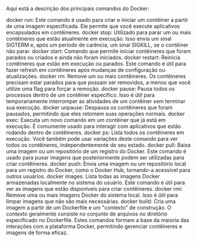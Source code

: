 Aqui está a descrição dos principais comandos do Docker:

docker run: Este comando é usado para criar e iniciar um contêiner a partir de uma imagem especificada. Ele permite que você execute aplicativos encapsulados em contêineres.
docker stop: Utilizado para parar um ou mais contêineres que estão atualmente em execução. Isso envia um sinal SIGTERM e, após um período de carência, um sinal SIGKILL, se o contêiner não parar.
docker start: Comando que permite iniciar contêineres que foram parados ou criados e ainda não foram iniciados.
docker restart: Reinicia contêineres que estão em execução ou parados. Este comando é útil para fazer refresh em contêineres após mudanças de configuração ou atualizações.
docker rm: Remove um ou mais contêineres. Os contêineres precisam estar parados para que possam ser removidos, a menos que você utilize uma flag para forçar a remoção.
docker pause: Pausa todos os processos dentro de um contêiner específico. Isso é útil para temporariamente interromper as atividades de um contêiner sem terminar sua execução.
docker unpause: Despausa os contêineres que foram pausados, permitindo que eles retomem suas operações normais.
docker exec: Executa um novo comando em um contêiner que já está em execução. É comumente usado para interagir com aplicativos que estão rodando dentro de contêineres.
docker ps: Lista todos os contêineres em execução. Você também pode usar variações deste comando para ver todos os contêineres, independentemente de seu estado.
docker pull: Baixa uma imagem ou um repositório de um registro do Docker. Este comando é usado para puxar imagens que posteriormente podem ser utilizadas para criar contêineres.
docker push: Envia uma imagem ou um repositório local para um registro do Docker, como o Docker Hub, tornando-a acessível para outros usuários.
docker images: Lista todas as imagens Docker armazenadas localmente no sistema do usuário. Este comando é útil para ver as imagens que estão disponíveis para criar contêineres.
docker rmi: Remove uma ou mais imagens Docker do sistema local. Isso é útil para limpar imagens que não são mais necessárias.
docker build: Cria uma imagem a partir de um Dockerfile e um "contexto" de construção. O contexto geralmente consiste no conjunto de arquivos no diretório especificado no Dockerfile.
Estes comandos formam a base da maioria das interações com a plataforma Docker, permitindo gerenciar contêineres e imagens de forma eficaz.
